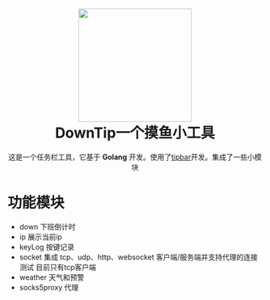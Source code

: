 <h1 align="center">
  <img src="https://danbai-cloud.oss-cn-chengdu.aliyuncs.com/uploads%2F2021%2F09%2F10%2FIqxt9OW6_icon.png" width="224px"/><br/>
  DownTip一个摸鱼小工具
</h1>
<p align="center">
这是一个任务栏工具，它基于 <b>Golang</b> 开发。使用了<a target="_blank" href="https://github.com/danbai/tipbar">tipbar</a>开发。集成了一些小模块</p>

# 功能模块
- down 下班倒计时
- ip 展示当前ip
- keyLog 按键记录
- socket 集成 tcp、udp、http、websocket 客户端/服务端并支持代理的连接测试 目前只有tcp客户端
- weather 天气和预警
- socks5proxy 代理
